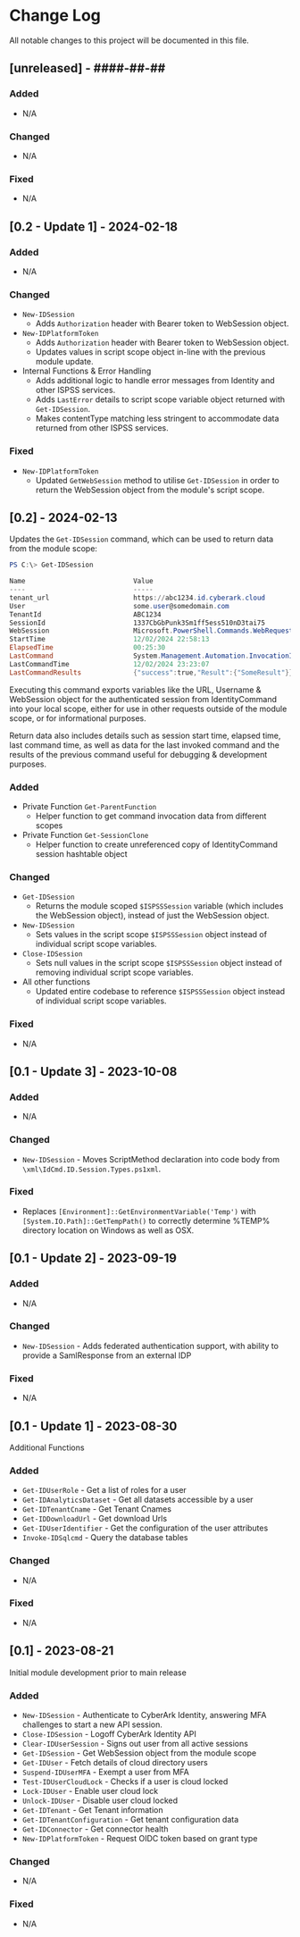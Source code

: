 # Change Log
All notable changes to this project will be documented in this file.

## [unreleased] - ####-##-##

### Added
- N/A

### Changed
- N/A

### Fixed
- N/A

## [0.2 - Update 1] - 2024-02-18

### Added
- N/A

### Changed
- `New-IDSession`
  - Adds `Authorization` header with Bearer token to WebSession object.
- `New-IDPlatformToken`
  - Adds `Authorization` header with Bearer token to WebSession object.
  - Updates values in script scope object in-line with the previous module update.
- Internal Functions & Error Handling
  - Adds additional logic to handle error messages from Identity and other ISPSS services.
  - Adds `LastError` details to script scope variable object returned with `Get-IDSession`.
  - Makes contentType matching less stringent to accommodate data returned from other ISPSS services.

### Fixed
- `New-IDPlatformToken`
  - Updated `GetWebSession` method to utilise `Get-IDSession` in order to return the WebSession object from the module's script scope.


## [0.2] - 2024-02-13

Updates the `Get-IDSession` command, which can be used to return data from the module scope:

```powershell
PS C:\> Get-IDSession

Name                           Value
----                           -----
tenant_url                     https://abc1234.id.cyberark.cloud
User                           some.user@somedomain.com
TenantId                       ABC1234
SessionId                      1337CbGbPunk3Sm1ff5ess510nD3tai75
WebSession                     Microsoft.PowerShell.Commands.WebRequestSession
StartTime                      12/02/2024 22:58:13
ElapsedTime                    00:25:30
LastCommand                    System.Management.Automation.InvocationInfo
LastCommandTime                12/02/2024 23:23:07
LastCommandResults             {"success":true,"Result":{"SomeResult"}}
```

Executing this command exports variables like the URL, Username & WebSession object for the authenticated session from IdentityCommand into your local scope, either for use in other requests outside of the module scope, or for informational purposes.

Return data also includes details such as session start time, elapsed time, last command time, as well as data for the last invoked command and the results of the previous command useful for debugging & development purposes.

### Added
- Private Function `Get-ParentFunction`
  - Helper function to get command invocation data from different scopes
- Private Function `Get-SessionClone`
  - Helper function to create unreferenced copy of IdentityCommand session hashtable object

### Changed
- `Get-IDSession`
  - Returns the module scoped `$ISPSSSession` variable (which includes the WebSession object), instead of just the WebSession object.
- `New-IDSession`
  - Sets values in the script scope `$ISPSSSession` object instead of individual script scope variables.
- `Close-IDSession`
  - Sets null values in the script scope `$ISPSSSession` object instead of removing individual script scope variables.
- All other functions
  - Updated entire codebase to reference `$ISPSSSession` object instead of individual script scope variables.

### Fixed
- N/A

## [0.1 - Update 3] - 2023-10-08

### Added
- N/A

### Changed
- `New-IDSession` - Moves ScriptMethod declaration into code body from `\xml\IdCmd.ID.Session.Types.ps1xml`.

### Fixed
- Replaces `[Environment]::GetEnvironmentVariable('Temp')` with `[System.IO.Path]::GetTempPath()` to correctly determine %TEMP% directory location on Windows as well as OSX.

## [0.1 - Update 2] - 2023-09-19

### Added
- N/A

### Changed
- `New-IDSession` - Adds federated authentication support, with ability to provide a SamlResponse from an external IDP

### Fixed
- N/A

## [0.1 - Update 1] - 2023-08-30

Additional Functions

### Added
- `Get-IDUserRole` - Get a list of roles for a user
- `Get-IDAnalyticsDataset` - Get all datasets accessible by a user
- `Get-IDTenantCname` - Get Tenant Cnames
- `Get-IDDownloadUrl` - Get download Urls
- `Get-IDUserIdentifier` - Get the configuration of the user attributes
- `Invoke-IDSqlcmd` - Query the database tables

### Changed
- N/A

### Fixed
- N/A

## [0.1] - 2023-08-21

Initial module development prior to main release

### Added
- `New-IDSession` - Authenticate to CyberArk Identity, answering MFA challenges to start a new API session.
- `Close-IDSession` - Logoff CyberArk Identity API
- `Clear-IDUserSession` - Signs out user from all active sessions
- `Get-IDSession` - Get WebSession object from the module scope
- `Get-IDUser` - Fetch details of cloud directory users
- `Suspend-IDUserMFA` - Exempt a user from MFA
- `Test-IDUserCloudLock` - Checks if a user is cloud locked
- `Lock-IDUser` - Enable user cloud lock
- `Unlock-IDUser` - Disable user cloud locked
- `Get-IDTenant` - Get Tenant information
- `Get-IDTenantConfiguration` - Get tenant configuration data
- `Get-IDConnector` - Get connector health
- `New-IDPlatformToken` - Request OIDC token based on grant type

### Changed
- N/A

### Fixed
- N/A
